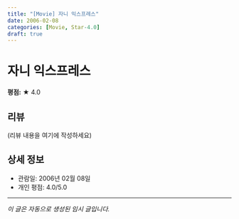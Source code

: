 ```yaml
---
title: "[Movie] 자니 익스프레스"
date: 2006-02-08
categories: [Movie, Star-4.0]
draft: true
---
```


# 자니 익스프레스

**평점:** ★ 4.0

## 리뷰

(리뷰 내용을 여기에 작성하세요)

## 상세 정보

- 관람일: 2006년 02월 08일
- 개인 평점: 4.0/5.0

---

*이 글은 자동으로 생성된 임시 글입니다.*
